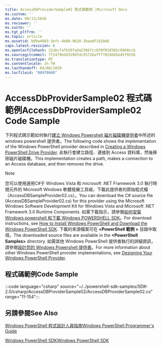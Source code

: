 ```yaml
---
title: AccessDbProviderSample02 程式碼範例 |Microsoft Docs
ms.custom: ''
ms.date: 09/13/2016
ms.reviewer: ''
ms.suite: ''
ms.tgt_pltfrm: ''
ms.topic: article
ms.assetid: b89a4903-3efc-4b08-9b20-2baadf1d1b66
caps.latest.revision: 6
ms.openlocfilehash: 32abcfafb207ada23667cc6f0f03d382c6868ccb
ms.sourcegitcommit: 7f2479edd329dfdc55726afff7019d45e45f9156
ms.translationtype: MT
ms.contentlocale: zh-TW
ms.lasthandoff: 04/08/2020
ms.locfileid: "80978600"
---
```

# <a name="accessdbprovidersample02-code-sample"></a><span data-ttu-id="9c5f7-102">AccessDbProviderSample02 程式碼範例</span><span class="sxs-lookup"><span data-stu-id="9c5f7-102">AccessDbProviderSample02 Code Sample</span></span>

<span data-ttu-id="9c5f7-103">下列程式碼示範如何執行[建立 Windows Powershell 磁片磁碟機提供者](./creating-a-windows-powershell-drive-provider.md)中所述的 windows powershell 提供者。</span><span class="sxs-lookup"><span data-stu-id="9c5f7-103">The following code shows the implementation of the Windows PowerShell provider described in [Creating a Windows PowerShell Drive Provider](./creating-a-windows-powershell-drive-provider.md).</span></span>
<span data-ttu-id="9c5f7-104">此執行會建立路徑、連接到 Access 資料庫，然後移除磁片磁碟機。</span><span class="sxs-lookup"><span data-stu-id="9c5f7-104">This implementation creates a path, makes a connection to an Access database, and then removes the drive.</span></span>

> [!NOTE]
> <span data-ttu-id="9c5f7-105">您可以使用適用C#于 Windows Vista 和 microsoft .NET Framework 3.0 執行時間元件的 Microsoft Windows 軟體發展工具組，下載此提供者的原始程式檔（AccessDBSampleProvider02.cs）。</span><span class="sxs-lookup"><span data-stu-id="9c5f7-105">You can download the C# source file (AccessDBSampleProvider02.cs) for this provider using the Microsoft Windows Software Development Kit for Windows Vista and Microsoft .NET Framework 3.0 Runtime Components.</span></span> <span data-ttu-id="9c5f7-106">如需下載指示，請參閱[如何安裝 Windows powershell 和下載 Windows POWERSHELL SDK](/powershell/scripting/developer/installing-the-windows-powershell-sdk)。</span><span class="sxs-lookup"><span data-stu-id="9c5f7-106">For download instructions, see [How to Install Windows PowerShell and Download the Windows PowerShell SDK](/powershell/scripting/developer/installing-the-windows-powershell-sdk).</span></span>
> <span data-ttu-id="9c5f7-107">下載的來源檔案可在 **\<PowerShell 範例 >** 目錄中取得。</span><span class="sxs-lookup"><span data-stu-id="9c5f7-107">The downloaded source files are available in the **\<PowerShell Samples>** directory.</span></span> <span data-ttu-id="9c5f7-108">如需其他 Windows PowerShell 提供者執行的詳細資訊，請參閱[設計您的 Windows Powershell 提供者](./designing-your-windows-powershell-provider.md)。</span><span class="sxs-lookup"><span data-stu-id="9c5f7-108">For more information about other Windows PowerShell provider implementations, see [Designing Your Windows PowerShell Provider](./designing-your-windows-powershell-provider.md).</span></span>

## <a name="code-sample"></a><span data-ttu-id="9c5f7-109">程式碼範例</span><span class="sxs-lookup"><span data-stu-id="9c5f7-109">Code Sample</span></span>

:::code language="csharp" source="~/../powershell-sdk-samples/SDK-2.0/csharp/AccessDBProviderSample02/AccessDBProviderSample02.cs" range="11-154":::

## <a name="see-also"></a><span data-ttu-id="9c5f7-110">另請參閱</span><span class="sxs-lookup"><span data-stu-id="9c5f7-110">See Also</span></span>

[<span data-ttu-id="9c5f7-111">Windows PowerShell 程式設計人員指南</span><span class="sxs-lookup"><span data-stu-id="9c5f7-111">Windows PowerShell Programmer's Guide</span></span>](./windows-powershell-programmer-s-guide.md)

[<span data-ttu-id="9c5f7-112">Windows PowerShell SDK</span><span class="sxs-lookup"><span data-stu-id="9c5f7-112">Windows PowerShell SDK</span></span>](../windows-powershell-reference.md)
